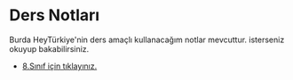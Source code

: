 # Ders Notları
Burda HeyTürkiye'nin ders amaçlı kullanacağım notlar mevcuttur. isterseniz okuyup bakabilirsiniz.

* [8.Sınıf için tıklayınız.](https://notlarim-kd-ht.fg-w.ga/dn/8)
